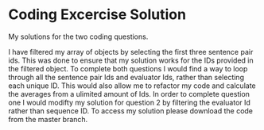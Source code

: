 # Coding Excercise Solution
My solutions for the two coding questions.

I have filtered my array of objects by selecting the first three sentence pair ids. This was done to ensure that my solution works for the IDs provided in the filtered object.
To complete both questions I would find a way to loop through all the sentence pair Ids and evaluator Ids, rather than selecting each unique ID. This would also allow me to refactor my code and  calculate the averages from a ulimited amount of Ids. 
In order to complete question one I would modifty my solution for question 2 by filtering the evaluator Id rather than sequence ID.
To access my solution please download the code from the master branch.

